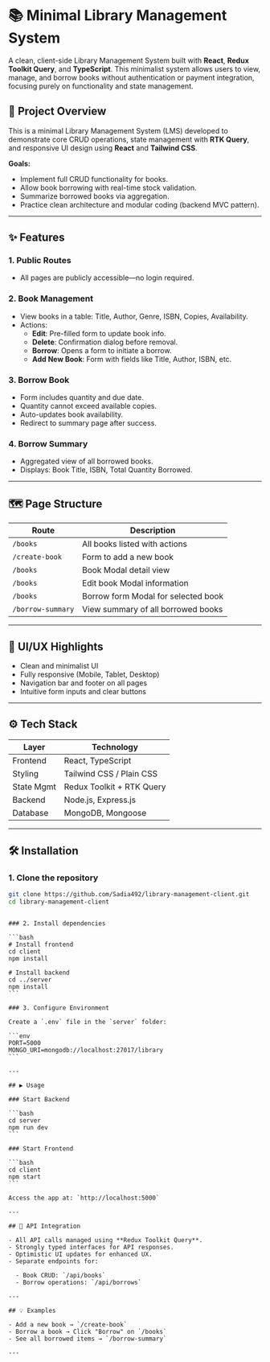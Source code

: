 # 📚 Minimal Library Management System

A clean, client-side Library Management System built with **React**, **Redux Toolkit Query**, and **TypeScript**. This minimalist system allows users to view, manage, and borrow books without authentication or payment integration, focusing purely on functionality and state management.

## 🚀 Project Overview

This is a minimal Library Management System (LMS) developed to demonstrate core CRUD operations, state management with **RTK Query**, and responsive UI design using **React** and **Tailwind CSS**.

**Goals:**

- Implement full CRUD functionality for books.
- Allow book borrowing with real-time stock validation.
- Summarize borrowed books via aggregation.
- Practice clean architecture and modular coding (backend MVC pattern).

---

## ✨ Features

### 1. Public Routes

- All pages are publicly accessible—no login required.

### 2. Book Management

- View books in a table: Title, Author, Genre, ISBN, Copies, Availability.
- Actions:
  - **Edit**: Pre-filled form to update book info.
  - **Delete**: Confirmation dialog before removal.
  - **Borrow**: Opens a form to initiate a borrow.
  - **Add New Book**: Form with fields like Title, Author, ISBN, etc.

### 3. Borrow Book

- Form includes quantity and due date.
- Quantity cannot exceed available copies.
- Auto-updates book availability.
- Redirect to summary page after success.

### 4. Borrow Summary

- Aggregated view of all borrowed books.
- Displays: Book Title, ISBN, Total Quantity Borrowed.

---

## 🗺️ Page Structure

| Route             | Description                         |
| ----------------- | ----------------------------------- |
| `/books`          | All books listed with actions       |
| `/create-book`    | Form to add a new book              |
| `/books`          | Book Modal detail view              |
| `/books`          | Edit book Modal information         |
| `/books`          | Borrow form Modal for selected book |
| `/borrow-summary` | View summary of all borrowed books  |

---

## 🎨 UI/UX Highlights

- Clean and minimalist UI
- Fully responsive (Mobile, Tablet, Desktop)
- Navigation bar and footer on all pages
- Intuitive form inputs and clear buttons

---

## ⚙️ Tech Stack

| Layer      | Technology                |
| ---------- | ------------------------- |
| Frontend   | React, TypeScript         |
| Styling    | Tailwind CSS / Plain CSS  |
| State Mgmt | Redux Toolkit + RTK Query |
| Backend    | Node.js, Express.js       |
| Database   | MongoDB, Mongoose         |

---

## 🛠️ Installation

### 1. Clone the repository

```bash
git clone https://github.com/Sadia492/library-management-client.git
cd library-management-client
```

````

### 2. Install dependencies

```bash
# Install frontend
cd client
npm install

# Install backend
cd ../server
npm install
```

### 3. Configure Environment

Create a `.env` file in the `server` folder:

```env
PORT=5000
MONGO_URI=mongodb://localhost:27017/library
```

---

## ▶️ Usage

### Start Backend

```bash
cd server
npm run dev
```

### Start Frontend

```bash
cd client
npm start
```

Access the app at: `http://localhost:5000`

---

## 🔌 API Integration

- All API calls managed using **Redux Toolkit Query**.
- Strongly typed interfaces for API responses.
- Optimistic UI updates for enhanced UX.
- Separate endpoints for:

  - Book CRUD: `/api/books`
  - Borrow operations: `/api/borrows`

---

## 💡 Examples

- Add a new book → `/create-book`
- Borrow a book → Click "Borrow" on `/books`
- See all borrowed items → `/borrow-summary`

---
````
